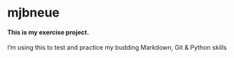 # mjbneue
#### This is my exercise project.
I’m using this to test and practice my budding Markdown, Git & Python skills
